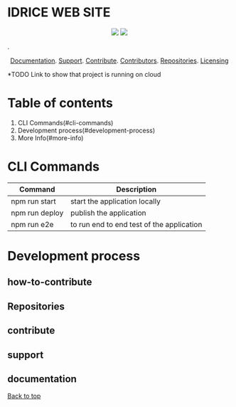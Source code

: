 # IDRICE WEB SITE

<p align="center">
    <a href="https://github.com/idrice24/idrice/issues/" title="Open Issues"><img src="https://img.shields.io/github/issues/idrice24/idrice?style=flat-square "></a>
<a href="https://app.circleci.com/pipelines/github/idrice24/idrice" title="Circleci"><img src="https://img.shields.io/circleci/build/github/idrice24/idrice?color=green&logo=red&style=flat-square?style=flat-square"></a>
</p>
. 
<p align="center">
	<a href="#documentation">Documentation</a>.
	<a href="#support-and-feedback">Support</a>.
	<a href="#how-to-contribute">Contribute</a>.
	<a href="#contributors">Contributors</a>.
	<a href="#repositories">Repositories</a>.
	<a href="#liecensing">Licensing</a>
</p>

*TODO Link to show that project  is running on cloud

# Table of contents
1. CLI Commands(#cli-commands)
1. Development process(#development-process)
1. More Info(#more-info)


# CLI Commands
|Command|Description|
-------------|-------------
|npm run start | start the application locally|
|npm run deploy| publish the application  |
|npm run e2e| to run end to end test of the application  |
 
# Development process

## how-to-contribute

## Repositories

## contribute
## support
## documentation

[Back to top](#table-of-contents)


